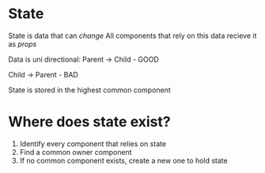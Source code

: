 # State

State is data that can *change*
All components that rely on this data recieve it as *props*

Data is uni directional:
 Parent -> Child - GOOD

 Child -> Parent - BAD

 State is stored in the highest common component

 # Where does state exist? 

 1) Identify every component that relies on state
 2) Find a common owner component
 3) If no common component exists, create a new one to hold state